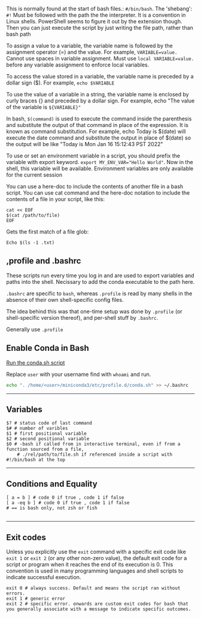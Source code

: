
This is normally found at the start of bash files.: `#/bin/bash`. The 'shebang': `#!` Must be followed with the path the the interpreter. It is a convention in Linux shells. PowerShell seems to figure it out by the extension though. Then you can just execute the script by just writing the file path, rather than bash path

To assign a value to a variable, the variable name is followed by the assignment operator (=) and the value. For example, `VARIABLE=value.` Cannot use spaces in variable assignment. Must use `local VARIABLE=value.` before any variable assignment to enforce local variables.

To access the value stored in a variable, the variable name is preceded by a dollar sign ($). For example, `echo $VARIABLE`

To use the value of a variable in a string, the variable name is enclosed by curly braces {} and preceded by a dollar sign. For example, echo "The value of the variable is `${VARIABLE}"`

In bash, `$(command)` is used to execute the command inside the parenthesis and substitute the output of that command in place of the expression. It is known as command substitution. For example, echo Today is $(date) will execute the date command and substitute the output in place of $(date) so the output will be like "Today is Mon Jan 16 15:12:43 PST 2022"

To use or set an environment variable in a script, you should prefix the variable with export keyword. `export MY_ENV_VAR="Hello World"`. Now in the shell, this variable will be available. Environment variables are only available for the current session

You can use a here-doc to include the contents of another file in a bash script. You can use cat command and the here-doc notation to include the contents of a file in your script, like this:

```
cat << EOF
$(cat /path/to/file)
EOF
```

Gets the first match of a file glob:

```
Echo $(ls -1 .txt)
```


## ,profile and .bashrc

These scripts run every time you log in and are used to export variables and paths into the shell. Necissary to add the conda executable to the path here.

`.bashrc` are specific to `bash`, whereas `.profile` is read by many shells in the absence of their own shell-specific config files.

The idea behind this was that one-time setup was done by `.profile` (or shell-specific version thereof), and per-shell stuff by `.bashrc`.

Generally use `.profile`

## Enable Conda in Bash

[Run the conda.sh script](https://askubuntu.com/a/1080052)

Replace `user` with your username find with `whoami` and run.

```bash
echo ". /home/<user>/miniconda3/etc/profile.d/conda.sh" >> ~/.bashrc
```


 ---
## Variables 


```
$? # status code of last command
$# # number of varibles
$1 # first positional variable
$2 # second positional variable
$0 # -bash if called from in interactive terminal, even if from a function sourced from a file, 
	# ./rel/path/to/file.sh if referenced inside a script with #!/bin/bash at the top
```

---

## Conditions and Equality

```
[ a = b ] # code 0 if true , code 1 if false 
[ a -eq b ] # code 0 if true , code 1 if false 
# == is bash only, not zsh or fish


```

---

## Exit codes

Unless you explicitly use the `exit` command with a specific exit code like `exit 1` or `exit 2` (or any other non-zero value), the default exit code for a script or program when it reaches the end of its execution is 0. This convention is used in many programming languages and shell scripts to indicate successful execution.


```
exit 0 # always success. Default and means the script ran without errors. 
exit 1 # generic error
exit 2 # specific error. onwards are custom exit codes for bash that you generally associate with a message to indicate specific outcomes.
```



